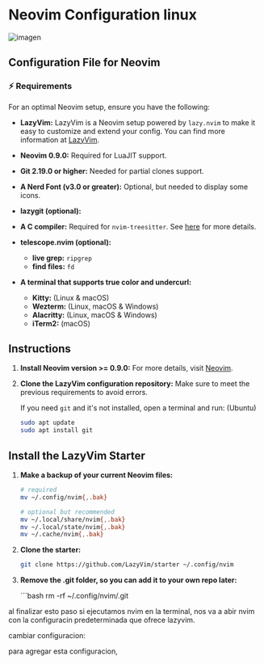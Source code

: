 # Neovim Configuration linux
![imagen](https://github.com/user-attachments/assets/021ae78d-7588-4dd8-a57e-1d530bb91681)


## Configuration File for Neovim

### ⚡️ Requirements

For an optimal Neovim setup, ensure you have the following:

- **LazyVim:** LazyVim is a Neovim setup powered by `lazy.nvim` to make it easy to customize and extend your config. You can find more information at [LazyVim](https://www.lazyvim.org/).

- **Neovim 0.9.0:** Required for LuaJIT support.
- **Git 2.19.0 or higher:** Needed for partial clones support.

- **A Nerd Font (v3.0 or greater):** Optional, but needed to display some icons.

- **lazygit (optional):** 

- **A C compiler:** Required for `nvim-treesitter`. See [here](https://github.com/nvim-treesitter/nvim-treesitter) for more details.

- **telescope.nvim (optional):**
  - **live grep:** `ripgrep`
  - **find files:** `fd`

- **A terminal that supports true color and undercurl:**
  - **Kitty:** (Linux & macOS)
  - **Wezterm:** (Linux, macOS & Windows)
  - **Alacritty:** (Linux, macOS & Windows)
  - **iTerm2:** (macOS)

##  Instructions

1. **Install Neovim version >= 0.9.0:** 
   For more details, visit [Neovim](https://neovim.io/).

2. **Clone the LazyVim configuration repository:** 
   Make sure to meet the previous requirements to avoid errors.

   If you need `git` and it's not installed, open a terminal and run:
   (Ubuntu)
   ```bash
   sudo apt update
   sudo apt install git

## Install the LazyVim Starter

1. **Make a backup of your current Neovim files:**

   ```bash
   # required
   mv ~/.config/nvim{,.bak}

   # optional but recommended
   mv ~/.local/share/nvim{,.bak}
   mv ~/.local/state/nvim{,.bak}
   mv ~/.cache/nvim{,.bak}

2. **Clone the starter:**

   ```bash
   git clone https://github.com/LazyVim/starter ~/.config/nvim
   
2. **Remove the .git folder, so you can add it to your own repo later:**
   
   ´´´bash
   rm -rf ~/.config/nvim/.git

al finalizar esto paso si ejecutamos nvim en la terminal, nos va a abir nvim con la configuracin predeterminada que ofrece lazyvim.

cambiar configuracion:

para agregar esta configuracion, 


   
